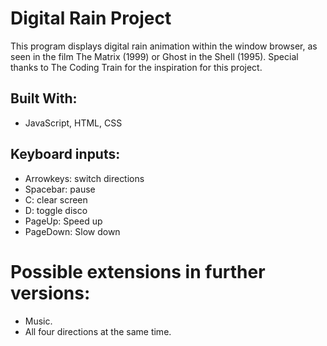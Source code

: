 # Digital Rain Project

This program displays digital rain animation within the window browser, as seen in the film The Matrix (1999) or Ghost in the Shell (1995). Special thanks to The Coding Train for the inspiration for this project.

## Built With:

- JavaScript, HTML, CSS

## Keyboard inputs:

- Arrowkeys: switch directions
- Spacebar: pause
- C: clear screen
- D: toggle disco
- PageUp: Speed up
- PageDown: Slow down

# Possible extensions in further versions:

- Music.
- All four directions at the same time.
